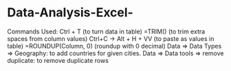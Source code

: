 # Data-Analysis-Excel-
Commands Used:
Ctrl + T (to turn data in table)
=TRIM() (to trim extra spaces from column values)
Ctrl+C -> Alt + H + VV (to paste as values in table)
=ROUNDUP(Column, 0) (roundup with 0 decimal)
Data => Data Types => Geography: to add countries for given cities.
Data => Data tools => remove duplicate: to remove duplicate rows
